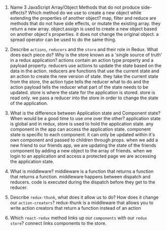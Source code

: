 1.  Name 3 JavaScript Array/Object Methods that do not produce side-effects? Which method do we use to create a new object while extending the properties of another object?
    map, filter and reduce are methods that do not have side effects, or mutate the existing array. they return a new array. object.assign is used to create a new object based on another object's properties. it does not change the original object. a spread operator can be used to do the same thing.

1.  Describe `actions`, `reducers` and the `store` and their role in Redux. What does each piece do? Why is the store known as a 'single source of truth' in a redux application?
    actions contain an action type property and a payload property. reducers use actions to update the state based on the data in the action.
    reducers are functions that use the current state and an action to create the new version of state. they take the current state from the store, the action type tells the reducer what to do and the action payload tells the reducer what part of the state needs to be updated.
    store is where the state for the application is stored. store is read only. we pass a reducer into the store in order to change the state of the application.

1.  What is the difference between Application state and Component state? When would be a good time to use one over the other?
    application state is global and in redux, store is used to hold the application state. any component in the app can access the application state.
    component state is specific to each component. it can only be updated within it's own component and passed to children through props.
    when we add a new friend to our friends app, we are updating the state of the friends component by adding a new object to the array of friends.
    when we login to an application and access a protected page we are accessing the application state.

1.  What is middleware?
    middleware is a function that returns a function that returns a function. middleware happens between dispatch and reducers. code is executed during the dispatch before they get to the reducer.

1.  Describe `redux-thunk`, what does it allow us to do? How does it change our `action-creators`?
    redux-thunk is a middleware that allows you to write action creators that return a function instead of an action

1.  Which `react-redux` method links up our `components` with our `redux store`?
    connect links components to the store.
